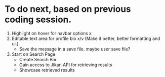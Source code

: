 # To do next, based on previous coding session.

1. Highlight on hover for navbar options x
2. Editable text area for profile bio x/v (Make it better, better formatting and ui.)
    - Save the message in a save file. maybe user save file?
3. Start on Search Page
    - Create Search Bar
    - Gain access to Jikan API for retrieving results
    - Showcase retrieved results
